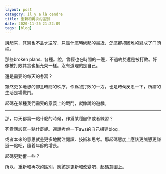 ```yaml
---
layout: post
category: il y a là cendre
title: 重新和再次的區別
date: 2020-11-25 21:22:09
tags: [blog]
---
```


說起來，其實也不是水逆呀，只是什麼時候起的最近，怎麼都把困難的變成了口頭禪。

那些broken plans。各種。說，曾經也在時間的一邊，不過終於還是被打敗。好像被打敗其實也挺光榮一樣。沒有道理的是自己。

還是需要的每天的書寫？

雖然更多地想的卻是時間的秩序，作爲被打敗的一方，也是時候反思一下，所謂的生活是場戰鬥。

起碼在某種我們需要的意義上的戰鬥，就像說的遊戲。

------

那，每天都寫一點什麼的時候，作爲某種自律或者練習？

究竟應該寫一點什麼呢。還說考慮一下aws的自己構建blog。

或者本來的意思就是更多地關注閱讀、技術和思考。那起碼態度上應該更誠懇更謙遜一點吧，隨着年齡的增長。

起碼更勤奮一些？

所以，重新和再次的區別，應該是更新和改變吧，起碼意圖上。



